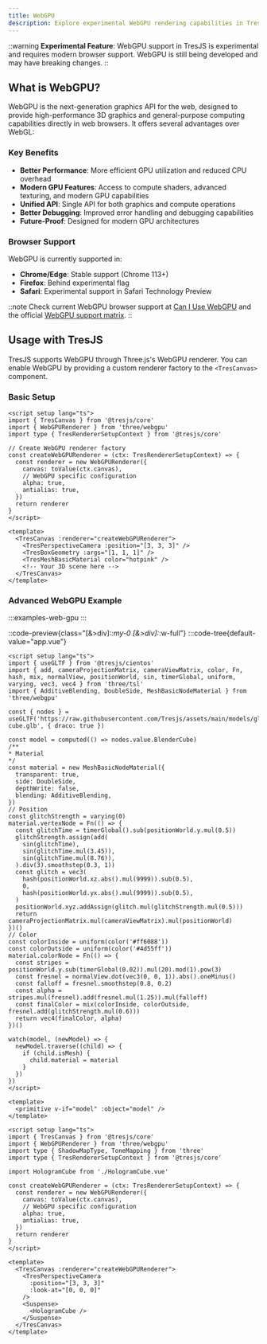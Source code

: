 ```yaml
---
title: WebGPU
description: Explore experimental WebGPU rendering capabilities in TresJS.
---
```


::warning
**Experimental Feature**: WebGPU support in TresJS is experimental and requires modern browser support. WebGPU is still being developed and may have breaking changes.
::

## What is WebGPU?

WebGPU is the next-generation graphics API for the web, designed to provide high-performance 3D graphics and general-purpose computing capabilities directly in web browsers. It offers several advantages over WebGL:

### **Key Benefits**
- **Better Performance**: More efficient GPU utilization and reduced CPU overhead
- **Modern GPU Features**: Access to compute shaders, advanced texturing, and modern GPU capabilities
- **Unified API**: Single API for both graphics and compute operations
- **Better Debugging**: Improved error handling and debugging capabilities
- **Future-Proof**: Designed for modern GPU architectures

### **Browser Support**
WebGPU is currently supported in:
- **Chrome/Edge**: Stable support (Chrome 113+)
- **Firefox**: Behind experimental flag
- **Safari**: Experimental support in Safari Technology Preview

::note
Check current WebGPU browser support at [Can I Use WebGPU](https://caniuse.com/webgpu) and the official [WebGPU support matrix](https://github.com/gpuweb/gpuweb/wiki/Implementation-Status).
::

## Usage with TresJS

TresJS supports WebGPU through Three.js's WebGPU renderer. You can enable WebGPU by providing a custom renderer factory to the `<TresCanvas>` component.

### Basic Setup

```vue [basic-webgpu.vue]
<script setup lang="ts">
import { TresCanvas } from '@tresjs/core'
import { WebGPURenderer } from 'three/webgpu'
import type { TresRendererSetupContext } from '@tresjs/core'

// Create WebGPU renderer factory
const createWebGPURenderer = (ctx: TresRendererSetupContext) => {
  const renderer = new WebGPURenderer({
    canvas: toValue(ctx.canvas),
    // WebGPU specific configuration
    alpha: true,
    antialias: true,
  })
  return renderer
}
</script>

<template>
  <TresCanvas :renderer="createWebGPURenderer">
    <TresPerspectiveCamera :position="[3, 3, 3]" />
    <TresBoxGeometry :args="[1, 1, 1]" />
    <TresMeshBasicMaterial color="hotpink" />
    <!-- Your 3D scene here -->
  </TresCanvas>
</template>
```

### Advanced WebGPU Example

:::examples-web-gpu
:::

::code-preview{class="[&>div]:*:my-0 [&>div]:*:w-full"}
  :::code-tree{default-value="app.vue"}

  ```vue [components/HologramCube.vue]
  <script setup lang="ts">
  import { useGLTF } from '@tresjs/cientos'
  import { add, cameraProjectionMatrix, cameraViewMatrix, color, Fn, hash, mix, normalView, positionWorld, sin, timerGlobal, uniform, varying, vec3, vec4 } from 'three/tsl'
  import { AdditiveBlending, DoubleSide, MeshBasicNodeMaterial } from 'three/webgpu'

  const { nodes } = useGLTF('https://raw.githubusercontent.com/Tresjs/assets/main/models/gltf/blender-cube.glb', { draco: true })

  const model = computed(() => nodes.value.BlenderCube)
  /**
  * Material
  */
  const material = new MeshBasicNodeMaterial({
    transparent: true,
    side: DoubleSide,
    depthWrite: false,
    blending: AdditiveBlending,
  })
  // Position
  const glitchStrength = varying(0)
  material.vertexNode = Fn(() => {
    const glitchTime = timerGlobal().sub(positionWorld.y.mul(0.5))
    glitchStrength.assign(add(
      sin(glitchTime),
      sin(glitchTime.mul(3.45)),
      sin(glitchTime.mul(8.76)),
    ).div(3).smoothstep(0.3, 1))
    const glitch = vec3(
      hash(positionWorld.xz.abs().mul(9999)).sub(0.5),
      0,
      hash(positionWorld.yx.abs().mul(9999)).sub(0.5),
    )
    positionWorld.xyz.addAssign(glitch.mul(glitchStrength.mul(0.5)))
    return cameraProjectionMatrix.mul(cameraViewMatrix).mul(positionWorld)
  })()
  // Color
  const colorInside = uniform(color('#ff6088'))
  const colorOutside = uniform(color('#4d55ff'))
  material.colorNode = Fn(() => {
    const stripes = positionWorld.y.sub(timerGlobal(0.02)).mul(20).mod(1).pow(3)
    const fresnel = normalView.dot(vec3(0, 0, 1)).abs().oneMinus()
    const falloff = fresnel.smoothstep(0.8, 0.2)
    const alpha = stripes.mul(fresnel).add(fresnel.mul(1.25)).mul(falloff)
    const finalColor = mix(colorInside, colorOutside, fresnel.add(glitchStrength.mul(0.6)))
    return vec4(finalColor, alpha)
  })()

  watch(model, (newModel) => {
    newModel.traverse((child) => {
      if (child.isMesh) {
        child.material = material
      }
    })
  })
  </script>

  <template>
    <primitive v-if="model" :object="model" />
  </template>
```
  ```vue [app.vue]
  <script setup lang="ts">
  import { TresCanvas } from '@tresjs/core'
  import { WebGPURenderer } from 'three/webgpu'
  import type { ShadowMapType, ToneMapping } from 'three'
  import type { TresRendererSetupContext } from '@tresjs/core'

  import HologramCube from './HologramCube.vue'

  const createWebGPURenderer = (ctx: TresRendererSetupContext) => {
    const renderer = new WebGPURenderer({
      canvas: toValue(ctx.canvas),
      // WebGPU specific configuration
      alpha: true,
      antialias: true,
    })
    return renderer
  }
  </script>

  <template>
    <TresCanvas :renderer="createWebGPURenderer">
      <TresPerspectiveCamera
        :position="[3, 3, 3]"
        :look-at="[0, 0, 0]"
      />
      <Suspense>
        <HologramCube />
      </Suspense>
    </TresCanvas>
  </template>
  ```
